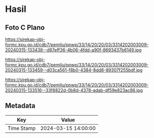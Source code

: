 # Hasil

## Foto C Plano

https://sirekap-obj-formc.kpu.go.id/cdb7/pemilu/ppwp/33/14/20/20/03/3314202003009-20240315-133438--d87eff36-4b06-4fdd-a90f-8693437b6149.jpg

https://sirekap-obj-formc.kpu.go.id/cdb7/pemilu/ppwp/33/14/20/20/03/3314202003009-20240315-133459--d03ca561-f8b0-4384-8dd8-89307f255bdf.jpg

https://sirekap-obj-formc.kpu.go.id/cdb7/pemilu/ppwp/33/14/20/20/03/3314202003009-20240315-133516--33f8822d-0b8d-4378-adab-df59e823ac86.jpg


## Metadata

| Key        | Value               |
| ---------- | ------------------- |
| Time Stamp | 2024-03-15 14:00:00 |



